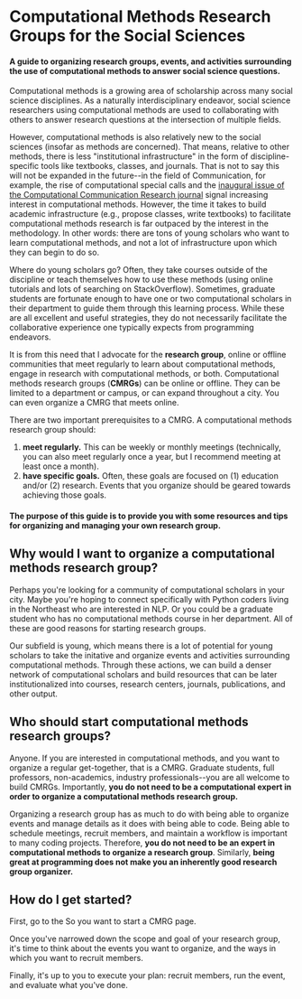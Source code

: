 # Computational Methods Research Groups for the Social Sciences
#### A guide to organizing research groups, events, and activities surrounding the use of computational methods to answer social science questions.

Computational methods is a growing area of scholarship across many social science disciplines. As a naturally interdisciplinary endeavor, social science researchers using computational methods are used to collaborating with others to answer research questions at the intersection of multiple fields.

However, computational methods is also relatively new to the social sciences (insofar as methods are concerned). That means, relative to other methods, there is less "institutional infrastructure" in the form of discipline-specific tools like textbooks, classes, and journals. That is not to say this will not be expanded in the future--in the field of Communication, for example, the rise of computational special calls and the [inaugural issue of the Computational Communication Research journal](https://computationalcommunication.org/index.php/ccr/announcement/view/1) signal increasing interest in computational methods. However, the time it takes to build academic infrastructure (e.g., propose classes, write textbooks) to facilitate computational methods research is far outpaced by the interest in the methodology. In other words: there are tons of young scholars who want to learn computational methods, and not a lot of infrastructure upon which they can begin to do so.

Where do young scholars go? Often, they take courses outside of the discipline or teach themselves how to use these methods (using online tutorials and lots of searching on StackOverflow). Sometimes, graduate students are fortunate enough to have one or two computational scholars in their department to guide them through this learning process. While these are all excellent and useful strategies, they do not necessarily facilitate the collaborative experience one typically expects from programming endeavors. 

It is from this need that I advocate for the **research group**, online or offline communities that meet regularly to learn about computational methods, engage in research with computational methods, or both. Computational methods research groups (**CMRGs**) can be online or offline. They can be limited to a department or campus, or can expand throughout a city. You can even organize a CMRG that meets online. 

There are two important prerequisites to a CMRG. A computational methods research group should:
1. **meet regularly.** This can be weekly or monthly meetings (technically, you can also meet regularly once a year, but I recommend meeting at least once a month).
2. **have specific goals.** Often, these goals are focused on (1) education and/or (2) research. Events that you organize should be geared towards achieving those goals.

#### The purpose of this guide is to provide you with some resources and tips for organizing and managing your own research group. 

## Why would I want to organize a computational methods research group?
Perhaps you're looking for a community of computational scholars in your city. Maybe you're hoping to connect specifically with Python coders living in the Northeast who are interested in NLP. Or you could be a graduate student who has no computational methods course in her department. All of these are good reasons for starting research groups.

Our subfield is young, which means there is a lot of potential for young scholars to take the initative and organize events and activities surrounding computational methods. Through these actions, we can build a denser network of computational scholars and build resources that can be later institutionalized into courses, research centers, journals, publications, and other output. 

## Who should start computational methods research groups?
Anyone. If you are interested in computational methods, and you want to organize a regular get-together, that is a CMRG. Graduate students, full professors, non-academics, industry professionals--you are all welcome to build CMRGs. Importantly, **you do not need to be a computational expert in order to organize a computational methods research group.**

Organizing a research group has as much to do with being able to organize events and manage details as it does with being able to code. Being able to schedule meetings, recruit members, and maintain a workflow is important to many coding projects. Therefore, **you do not need to be an expert in computational methods to organize a research group**. Similarly, **being great at programming does not make you an inherently good research group organizer.**

## How do I get started?
First, go to the So you want to start a CMRG page. 

Once you've narrowed down the scope and goal of your research group, it's time to think about the events you want to organize, and the ways in which you want to recruit members. 

Finally, it's up to you to execute your plan: recruit members, run the event, and evaluate what you've done. 
